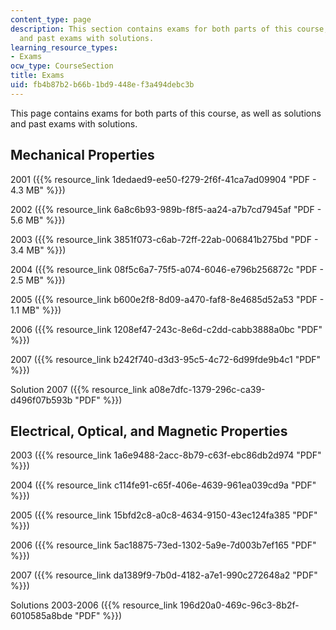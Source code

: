 ```yaml
---
content_type: page
description: This section contains exams for both parts of this course, exam solutions,
  and past exams with solutions.
learning_resource_types:
- Exams
ocw_type: CourseSection
title: Exams
uid: fb4b87b2-b66b-1bd9-448e-f3a494debc3b
---
```


This page contains exams for both parts of this course, as well as solutions and past exams with solutions.

Mechanical Properties
---------------------

2001 ({{% resource_link 1dedaed9-ee50-f279-2f6f-41ca7ad09904 "PDF - 4.3 MB" %}})

2002 ({{% resource_link 6a8c6b93-989b-f8f5-aa24-a7b7cd7945af "PDF - 5.6 MB" %}})

2003 ({{% resource_link 3851f073-c6ab-72ff-22ab-006841b275bd "PDF - 3.4 MB" %}})

2004 ({{% resource_link 08f5c6a7-75f5-a074-6046-e796b256872c "PDF - 2.5 MB" %}})

2005 ({{% resource_link b600e2f8-8d09-a470-faf8-8e4685d52a53 "PDF - 1.1 MB" %}})

2006 ({{% resource_link 1208ef47-243c-8e6d-c2dd-cabb3888a0bc "PDF" %}})

2007 ({{% resource_link b242f740-d3d3-95c5-4c72-6d99fde9b4c1 "PDF" %}})

Solution 2007 ({{% resource_link a08e7dfc-1379-296c-ca39-d496f07b593b "PDF" %}})

Electrical, Optical, and Magnetic Properties
--------------------------------------------

2003 ({{% resource_link 1a6e9488-2acc-8b79-c63f-ebc86db2d974 "PDF" %}})

2004 ({{% resource_link c114fe91-c65f-406e-4639-961ea039cd9a "PDF" %}})

2005 ({{% resource_link 15bfd2c8-a0c8-4634-9150-43ec124fa385 "PDF" %}})

2006 ({{% resource_link 5ac18875-73ed-1302-5a9e-7d003b7ef165 "PDF" %}})

2007 ({{% resource_link da1389f9-7b0d-4182-a7e1-990c272648a2 "PDF" %}})

Solutions 2003-2006 ({{% resource_link 196d20a0-469c-96c3-8b2f-6010585a8bde "PDF" %}})